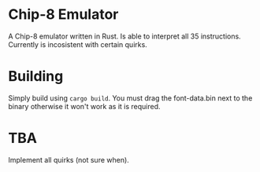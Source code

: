 # Chip-8 Emulator

A Chip-8 emulator written in Rust. Is able to interpret all 35 instructions. Currently is incosistent with certain quirks.

# Building
Simply build using `cargo build`. You must drag the font-data.bin next to the binary otherwise it won't work as it is required.

# TBA

Implement all quirks (not sure when).
